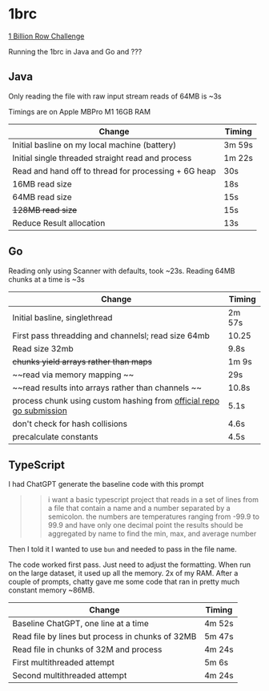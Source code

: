 # 1brc

[1 Billion Row Challenge](https://github.com/gunnarmorling/1brc/blob/main/README.md)

Running the 1brc in Java and Go and ???

## Java

Only reading the file with raw input stream reads of 64MB is ~3s

Timings are on Apple MBPro M1 16GB RAM

| Change | Timing |
| --- | --- |
| Initial basline on my local machine (battery) | 3m 59s |
| Initial single threaded straight read and process | 1m 22s |
| Read and hand off to thread for processing + 6G heap | 30s |
| 16MB read size | 18s |
| 64MB read size | 15s |
| ~~128MB read size~~ | 15s |
| Reduce Result allocation | 13s |

## Go

Reading only using Scanner with defaults, took ~23s.
Reading 64MB chunks at a time is ~3s

| Change | Timing |
| --- | --- |
| Initial basline, singlethread  | 2m 57s |
| First pass threadding and channelsl; read size 64mb| 10.25 |
| Read size 32mb | 9.8s |
| ~~chunks yield arrays rather than maps~~ | 1m 9s |
| ~~read via memory mapping ~~ | 29s |
| ~~read results into arrays rather than channels ~~ | 10.8s |
| process chunk using custom hashing from [official repo go submission](https://github.com/gunnarmorling/1brc/blob/4daeb94b048e074c2b80aac1074b68eb92285ea8/src/main/go/AlexanderYastrebov/calc.go#L132) | 5.1s |
| don't check for hash collisions | 4.6s |
| precalculate constants | 4.5s |

## TypeScript

I had ChatGPT generate the baseline code with this prompt
>> i want a basic typescript project that reads in a set of lines from a file that contain a name and a number separated by a semicolon. the numbers are temperatures ranging from -99.9 to 99.9 and have only one decimal point
the results should be aggregated by name to find the min, max, and average number

Then I told it I wanted to use `bun` and needed to pass in the file name.

The code worked first pass. Just need to adjust the formatting.
When run on the large dataset, it used up all the memory. 2x of my RAM. After a couple of prompts, chatty gave me some code that ran in pretty much constant memory ~86MB.

| Change | Timing |
| --- | --- |
| Baseline ChatGPT, one line at a time | 4m 52s |
| Read file by lines but process in chunks of 32MB | 5m 47s|
| Read file in chunks of 32M and process | 4m 24s |
| First multithreaded attempt | 5m 6s |
| Second multithreaded attempt | 4m 24s |
